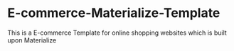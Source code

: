# E-commerce-Materialize-Template
This is a E-commerce Template for online shopping websites which is built upon Materialize
